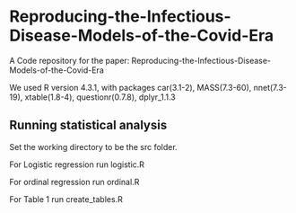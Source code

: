 # Reproducing-the-Infectious-Disease-Models-of-the-Covid-Era
A Code repository for the paper: Reproducing-the-Infectious-Disease-Models-of-the-Covid-Era

We used R version 4.3.1, with packages car(3.1-2), MASS(7.3-60), nnet(7.3-19), xtable(1.8-4), questionr(0.7.8), dplyr_1.1.3
## Running statistical analysis
Set the working directory to be the src folder.

For Logistic regression run logistic.R

For ordinal regression run ordinal.R

For Table 1 run create_tables.R 